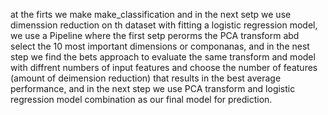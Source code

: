 at the firts we make make_classification and in the next setp we use dimenssion reduction on th dataset with fitting a logistic regression model, we use a Pipeline where the first setp perorms the PCA transform abd select 
the 10 most important dimensions or componanas, and in the nest step we find the bets approach  to evaluate the same transform and model with diffrent numbers of input features and choose the number of features
(amount of deimension reduction) that results in the best average performance, and in the next step we use PCA transform and logistic regression model combination as our final model for prediction.
